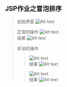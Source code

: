 ## JSP作业之冒泡排序
> 初始界面
![Alt text](https://raw.githubusercontent.com/gzhuchy/JSP_code/master/jsp_02/Photo/2017-10-15%2023-59-00%E5%B1%8F%E5%B9%95%E6%88%AA%E5%9B%BE.png)  

> 正常的操作
![Alt text](https://raw.githubusercontent.com/gzhuchy/JSP_code/master/jsp_02/Photo/2017-10-15%2023-59-12%E5%B1%8F%E5%B9%95%E6%88%AA%E5%9B%BE.png)    
结果
![Alt text](https://raw.githubusercontent.com/gzhuchy/JSP_code/master/jsp_02/Photo/2017-10-15%2023-59-25%E5%B1%8F%E5%B9%95%E6%88%AA%E5%9B%BE.png)    

> 非法的操作
>> ![Alt text](https://raw.githubusercontent.com/gzhuchy/JSP_code/master/jsp_02/Photo/2017-10-15%2023-59-35%E5%B1%8F%E5%B9%95%E6%88%AA%E5%9B%BE.png)    
结果
![Alt text](https://raw.githubusercontent.com/gzhuchy/JSP_code/master/jsp_02/Photo/2017-10-15%2023-59-43%E5%B1%8F%E5%B9%95%E6%88%AA%E5%9B%BE.png)    
>
>> ![Alt text](https://raw.githubusercontent.com/gzhuchy/JSP_code/master/jsp_02/Photo/2017-10-15%2023-59-56%E5%B1%8F%E5%B9%95%E6%88%AA%E5%9B%BE.png)    
结果
![Alt text](https://raw.githubusercontent.com/gzhuchy/JSP_code/master/jsp_02/Photo/2017-10-16%2000-00-03%E5%B1%8F%E5%B9%95%E6%88%AA%E5%9B%BE.png)    

